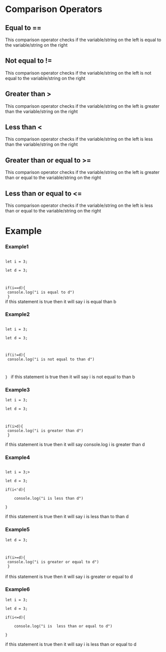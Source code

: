 <h1>Comparison Operators</h1>
<h2>Equal to ==</h2>
    <p>This comparison operator checks if the variable/string on the left is equal to the variable/string on the right </p>
<h2>Not equal to !=</h2>
<p>This comparison operator checks if the variable/string on the left is not equal to the variable/string on the right</p>
<h2>Greater than > </h2>
<p>This comparison operator checks if the variable/string on the left is greater than the variable/string on the right</p>
<h2>Less than < </h2>
    <p>This comparison operator checks if the variable/string on the left is less than the variable/string on the right</p>
<h2>Greater than or equal to >=</h2>
    <p>This comparison operator checks if the variable/string on the left is greater than or equal to the variable/string on the right</p>
<h2>Less than or equal to <= </h2>
    <p>This comparison operator checks if the variable/string on the left is less than or equal to the variable/string on the right</p> 
<h1>Example</h1>
<h3>Example1</h3>

<code>
let i = 3;<br>
let d = 3;<br>

if(i==d){
    <br>
    console.log("i is equal to d")<br>
}
</code>  
if this statement is true then it will say i is equal than b
<h3>Example2</h3>
<code>
let i = 3;<br>
let d = 3;<br>


if(i!=d){<br>
    console.log("i is not equal to than d")<br>

}
</code> 
if this statement is true then it will  say i is not equal to than b 

<h3>Example3</h3>
<code>let i = 3;<br>
let d = 3;<br>

if(i>d){<br>
    console.log("i is greater than d")<br>
} 
</code>

if this statement is true then it will  say console.log i is greater than d 

<h3>Example4</h3>
<code>
let i = 3;><br>
let d = 3;<br>
if(i<'d){<br>
    console.log("i is less than d")<br>
} 
</code>
 
if this statement is true then it will say i is less than to than d 

<h3>Example5</h3>
<code>let d = 3;<br>

if(i>=d){<br>
    console.log("i is greater or equal to  d")<br>
}
</code> 
<br>
if this statement is true then it will say i is greater or equal to  d

                                     
<h3>Example6</h3>
<code>let i = 3;<br>
let d = 3;<br>
if(i<=d){<br>
    console.log("i is  less than or equal to d")<br>
}<br>
</code>  
if this statement is true then it will say i is less than or equal to  d